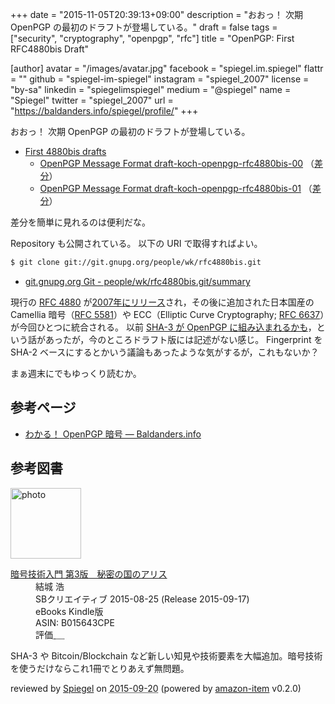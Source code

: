 +++
date = "2015-11-05T20:39:13+09:00"
description = "おおっ！ 次期 OpenPGP の最初のドラフトが登場している。"
draft = false
tags = ["security", "cryptography", "openpgp", "rfc"]
title = "OpenPGP: First RFC4880bis Draft"

[author]
  avatar = "/images/avatar.jpg"
  facebook = "spiegel.im.spiegel"
  flattr = ""
  github = "spiegel-im-spiegel"
  instagram = "spiegel_2007"
  license = "by-sa"
  linkedin = "spiegelimspiegel"
  medium = "@spiegel"
  name = "Spiegel"
  twitter = "spiegel_2007"
  url = "https://baldanders.info/spiegel/profile/"
+++

おおっ！ 次期 OpenPGP の最初のドラフトが登場している。

- [First 4880bis drafts](https://mailarchive.ietf.org/arch/msg/openpgp/uUKa8eQzWOh3quNElu0BDNrKi2o)
    - [OpenPGP Message Format draft-koch-openpgp-rfc4880bis-00](https://tools.ietf.org/id/draft-koch-openpgp-rfc4880bis-00.txt) （[差分](https://tools.ietf.org/rfcdiff?url2=draft-koch-openpgp-rfc4880bis-00.txt)）
    - [OpenPGP Message Format draft-koch-openpgp-rfc4880bis-01](https://tools.ietf.org/id/draft-koch-openpgp-rfc4880bis-01.txt) （[差分](https://tools.ietf.org/rfcdiff?url2=draft-koch-openpgp-rfc4880bis-01.txt)）

差分を簡単に見れるのは便利だな。

Repository も公開されている。
以下の URI で取得すればよい。

```bash
$ git clone git://git.gnupg.org/people/wk/rfc4880bis.git
```

- [git.gnupg.org Git - people/wk/rfc4880bis.git/summary](http://git.gnupg.org/cgi-bin/gitweb.cgi?p=people/wk/rfc4880bis.git)

現行の [RFC 4880](https://tools.ietf.org/html/rfc4880) が[2007年にリリース](https://baldanders.info/spiegel/log2/000356.shtml)され，その後に追加された日本国産の Camellia 暗号（[RFC 5581](https://tools.ietf.org/html/rfc5581)）や ECC（Elliptic Curve Cryptography; [RFC 6637](https://tools.ietf.org/html/rfc6637)）が今回ひとつに統合される。
以前 [SHA-3 が OpenPGP に組み込まれるかも](https://baldanders.info/spiegel/log2/000866.shtml)，という話があったが，今のところドラフト版には記述がない感じ。
Fingerprint を SHA-2 ベースにするとかいう議論もあったような気がするが，これもないか？

まぁ週末にでもゆっくり読むか。

## 参考ページ

- [わかる！ OpenPGP 暗号 — Baldanders.info](https://baldanders.info/spiegel/archive/pgpdump/openpgp.shtml)

## 参考図書

<div class="hreview">
  <div class="photo"><a class="item url" href="https://www.amazon.co.jp/%E6%9A%97%E5%8F%B7%E6%8A%80%E8%A1%93%E5%85%A5%E9%96%80-%E7%AC%AC3%E7%89%88-%E7%A7%98%E5%AF%86%E3%81%AE%E5%9B%BD%E3%81%AE%E3%82%A2%E3%83%AA%E3%82%B9-%E7%B5%90%E5%9F%8E-%E6%B5%A9-ebook/dp/B015643CPE?SubscriptionId=AKIAJYVUJ3DMTLAECTHA&tag=baldandersinf-22&linkCode=xm2&camp=2025&creative=165953&creativeASIN=B015643CPE"><img src="https://images-fe.ssl-images-amazon.com/images/I/51t6yHHVwEL._SL160_.jpg" width="113" alt="photo"></a></div>
  <dl class="fn">
    <dt><a href="https://www.amazon.co.jp/%E6%9A%97%E5%8F%B7%E6%8A%80%E8%A1%93%E5%85%A5%E9%96%80-%E7%AC%AC3%E7%89%88-%E7%A7%98%E5%AF%86%E3%81%AE%E5%9B%BD%E3%81%AE%E3%82%A2%E3%83%AA%E3%82%B9-%E7%B5%90%E5%9F%8E-%E6%B5%A9-ebook/dp/B015643CPE?SubscriptionId=AKIAJYVUJ3DMTLAECTHA&tag=baldandersinf-22&linkCode=xm2&camp=2025&creative=165953&creativeASIN=B015643CPE">暗号技術入門 第3版　秘密の国のアリス</a></dt>
	<dd>結城 浩</dd>
    <dd>SBクリエイティブ 2015-08-25 (Release 2015-09-17)</dd>
    <dd>eBooks Kindle版</dd>
    <dd>ASIN: B015643CPE</dd>
    <dd>評価<abbr class="rating fa-sm" title="5">&nbsp;<i class="fas fa-star"></i>&nbsp;<i class="fas fa-star"></i>&nbsp;<i class="fas fa-star"></i>&nbsp;<i class="fas fa-star"></i>&nbsp;<i class="fas fa-star"></i></abbr></dd>
  </dl>
  <p class="description">SHA-3 や Bitcoin/Blockchain など新しい知見や技術要素を大幅追加。暗号技術を使うだけならこれ1冊でとりあえず無問題。</p>
  <p class="powered-by" >reviewed by <a href='#maker' class='reviewer'>Spiegel</a> on <abbr class="dtreviewed" title="2015-09-20">2015-09-20</abbr> (powered by <a href="https://github.com/spiegel-im-spiegel/amazon-item" >amazon-item</a> v0.2.0)</p>
</div>
